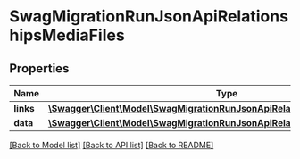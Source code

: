 # SwagMigrationRunJsonApiRelationshipsMediaFiles

## Properties
Name | Type | Description | Notes
------------ | ------------- | ------------- | -------------
**links** | [**\Swagger\Client\Model\SwagMigrationRunJsonApiRelationshipsMediaFilesLinks**](SwagMigrationRunJsonApiRelationshipsMediaFilesLinks.md) |  | [optional] 
**data** | [**\Swagger\Client\Model\SwagMigrationRunJsonApiRelationshipsMediaFilesData[]**](SwagMigrationRunJsonApiRelationshipsMediaFilesData.md) |  | [optional] 

[[Back to Model list]](../../README.md#documentation-for-models) [[Back to API list]](../../README.md#documentation-for-api-endpoints) [[Back to README]](../../README.md)

